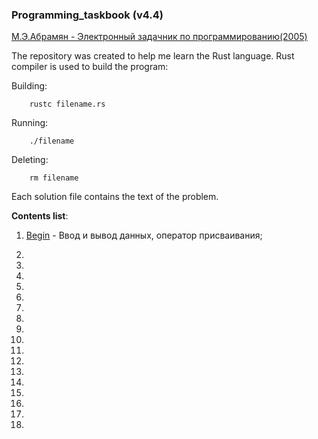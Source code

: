 ### Programming_taskbook (v4.4)

[М.Э.Абрамян - Электронный задачник по программированию(2005)][1] 

The repository was created to help me learn the Rust language. Rust compiler is used to build the program:

Building: 
```
    rustc filename.rs 
```
Running: 
```
    ./filename 
```
Deleting: 
```
    rm filename 
```
Each solution file contains the text of the problem. 

**Contents list**: 

01. [Begin](./Begin) - Ввод и вывод данных, оператор присваивания; 

02. 

03. 

04. 

05. 

06. 

07. 

08. 

09. 

10. 

11. 

12. 

13. 

14. 

15. 

16. 

17. 

18. 

[1]: <./М.Абрамян - Электронный задачник по программированию(2005).pdf> 

